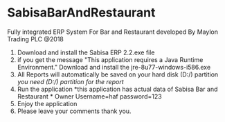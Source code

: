 # SabisaBarAndRestaurant
Fully integrated ERP System  For Bar and Restaurant developed By Maylon Trading PLC @2018
1. Download and install the Sabisa ERP 2.2.exe file
2. if you get the message "This application requires a Java Runtime  Environment." Download and install the jre-8u77-windows-i586.exe
3. All Reports will automatically be saved on your hard disk (D:/) partition  *you need (D:/) partition  for the report*
4. Run the application    *this application has actual data of Sabisa Bar and Restaurant *
     Owner Username=haf
            password=123
5. Enjoy the application
6. Please leave your comments thank you.
